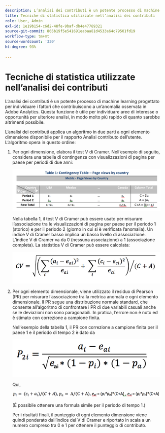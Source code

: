 ```yaml
---
description: L’analisi dei contributi è un potente processo di machine learning progettato per individuare i fattori che contribuiscono a un’anomalia osservata in Adobe Analytics. Questa funzione è utile per individuare aree di interesse o opportunità per ulteriore analisi, in modo molto più rapido di quanto sarebbe altrimenti possibile.
title: Tecniche di statistica utilizzate nell’analisi dei contributi
role: User, Admin
exl-id: 1e19b154-c6d2-48fe-9baf-db4e47789321
source-git-commit: 865b19f5e541691eabaa81d4533a64c79501fd19
workflow-type: tm+mt
source-wordcount: '330'
ht-degree: 93%

---
```


# Tecniche di statistica utilizzate nell’analisi dei contributi

L’analisi dei contributi è un potente processo di machine learning progettato per individuare i fattori che contribuiscono a un’anomalia osservata in Adobe Analytics. Questa funzione è utile per individuare aree di interesse o opportunità per ulteriore analisi, in modo molto più rapido di quanto sarebbe altrimenti possibile.

L’analisi dei contributi applica un algoritmo in due parti a ogni elemento dimensione disponibile per il rapporto Analisi contributo dell’utente. L’algoritmo opera in questo ordine:

1. Per ogni dimensione, elabora il test V di Cramer. Nell’esempio di seguito, considera una tabella di contingenza con visualizzazioni di pagina per paese per periodi di due anni:

   ![](assets/contingency_table.png)

   Nella tabella 1, il test V di Cramer può essere usato per misurare l’associazione tra le visualizzazioni di pagina per paese per il periodo 1 (storico) e per il periodo 2 (giorno in cui si è verificata l’anomalia). Un indice V di Cramer basso implica un basso livello di associazione. L’indice V di Cramer va da 0 (nessuna associazione) a 1 (associazione completa). La statistica V di Cramer può essere calcolata:

   ![](assets/cramers-v.png)

1. Per ogni elemento dimensionale, viene utilizzato il residuo di Pearson (PR) per misurare l’associazione tra la metrica anomala e ogni elemento dimensionale. Il PR segue una distribuzione normale standard, che consente all’algoritmo di confrontare i PR di due variabili casuali anche se le deviazioni non sono paragonabili. In pratica, l’errore non è noto ed è stimato con correzione a campione finita.

   Nell’esempio della tabella 1, il PR con correzione a campione finita per il paese 1 e il periodo di tempo 2 è dato da

   ![](assets/persons-residual.png)

   Qui,

   ![](assets/pr-example.png)

   (È possibile ottenere una formula simile per il periodo di tempo 1.)

   Per i risultati finali, il punteggio di ogni elemento dimensione viene quindi ponderato dall’indice del V di Cramer e riportato in scala a un numero compreso tra 0 e 1 per ottenere il punteggio di contributo.
